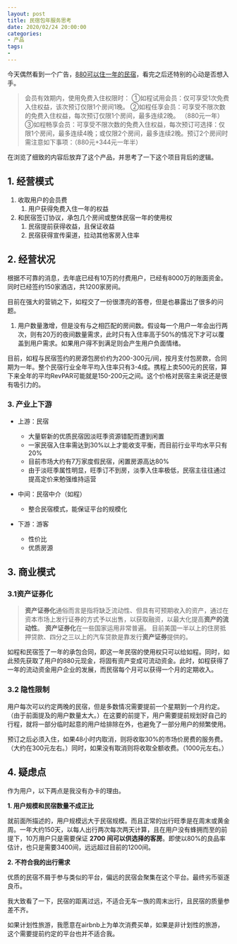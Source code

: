 ```yaml
---
layout: post
title: 民宿包年服务思考
date: 2020/02/24 20:00:00
categories:
- 产品
tags:
- 
---
```


今天偶然看到一个广告，[880可以住一年的民宿](https://mp.weixin.qq.com/s?__biz=MjM5NDkyNTUzOA==&mid=2657923678&idx=1&sn=1d87c42846a3cb8aa0de179bf3c37949&chksm=bd184cd38a6fc5c5b57ecfc363bc27dd984c6bae86185d32ae38be3bcf553fbf2285eaa7a253)，看完之后还特别的心动是否想入手。

> 会员有效期内，使用免费入住权限时： 
> ①如程试用会员：仅可享受1次免费入住权益，该次预订仅限1个房间1晚。 
> ②如程任享会员：可享受不限次数的免费入住权益，每次预订仅限1个房间，最多连续2晚。  （880元一年）
> ③如程畅享会员：可享受不限次数的免费入住权益，每次预订可选择：仅限1个房间，最多连续4晚；或仅限2个房间，最多连续2晚。预订2个房间时需注意如下事项：（880元+344元一年半）

在浏览了细致的内容后放弃了这个产品，并思考了一下这个项目背后的逻辑。

## 1. 经营模式

1. 收取用户的会员费
   1. 用户获得免费入住一年的权益
2. 和民宿签订协议，承包几个房间或整体民宿一年的使用权
   1. 民宿提前获得收益，且保证收益
   2. 民宿获得宣传渠道，拉动其他客房入住率

## 2. 经营状况

根据不可靠的消息，去年底已经有10万的付费用户，已经有8000万的账面资金。同时已经签约150家酒店，共1200家房间。

目前在强大的营销之下，如程交了一份很漂亮的答卷，但是也暴露出了很多的问题。

1. 用户数量激增，但是没有与之相匹配的房间数。假设每一个用户一年会出行两次，则有20万的夜间数量需求，此时只有入住率高于50%的情况下才可以覆盖到用户需求。如果用户得不到满足则会产生用户负面情绪。

目前，如程与民宿签约的房源包房价约为200-300元/间，按月支付包房款，合同期为一年。整个民宿行业全年平均入住率只有3-4成。携程上卖500元的民宿，算下来全年的平均RevPAR可能就是150-200元之间。这个价格对民宿主来说还是很有吸引力的。

### 3. 产业上下游

- 上游：民宿
  
  - 大量崭新的优质民宿因淡旺季资源错配而遭到闲置
  - 一家民宿入住率需达到30%以上才能收支平衡，而目前行业平均水平只有20%
  - 目前市场大约有7万家度假民宿，闲置房源高达80%
  - 由于淡旺季属性明显，旺季订不到房，淡季入住率极低，民宿主往往通过提高定价来勉强维持运营

- 中间：民宿中介（如程）

  - 整合民宿模式，能保证平台的规模化

- 下游：游客
  
  - 性价比
  - 优质房源

## 3. 商业模式

### 3.1资产证券化

> **资产证券化**通俗而言是指将缺乏流动性、但具有可预期收入的资产，通过在资本市场上发行证券的方式予以出售，以获取融资，以最大化提高**资产的流动性**。 **资产证券化**在一些国家运用非常普遍。 目前美国一半以上的住房抵押贷款、四分之三以上的汽车贷款是靠发行**资产证券**提供的。

如程和民宿签了一年的承包合同，即这一年民宿的使用权只可以给如程。同时，如此预先获取了用户的880元现金，将固有资产变成可流动资金。此时，如程获得了一年的流动资金用户企业的发展，而民宿每个月可以获得一个月的定期收入。

### 3.2 隐性限制

用户每次可以约定两晚的民宿，但是多数情况需要提前一个星期到一个月约定。（由于前面提及的用户数量太大。）在这要的前提下，用户需要提前规划好自己的行程，就将一部分临时起意的用户给排除在外，也避免了一部分用户的频繁使用。

预订之后必须入住，如果48小时内取消，则将收取30%的市场价房费的服务费。（大约在300元左右。）同时，如果没有取消则将收取全额收费。（1000元左右。）

## 4. 疑虑点

作为用户，以下两点是我没有办卡的理由。

**1. 用户规模和民宿数量不成正比**

就前面所描述的，用户规模远大于民宿规模。而且正常的出行旺季是在周末或黄金周。一年大约150天，以每人出行两次每次两天计算，且在用户没有蜂拥而至的前提下，10万用户只是需要保证 **2700 间可以供选择的客房**。即使以80%的良品率估计，也只是需要3400间，远远超过目前的1200间。

**2. 不符合我的出行需求**

优质的民宿不屑于参与类似的平台，偏远的民宿会聚集在这个平台。最终劣币驱逐良币。

我大致看了一下，民宿的距离过远，不适合无车一族的周末出行，且民宿的质量参差不齐。

如果计划性旅游，我愿意在airbnb上为单次消费买单，如果是非计划性的旅游，这个需要提前约定的平台也并不适合我。